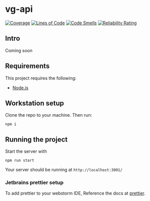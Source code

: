 # vg-api

[![Coverage](https://sonarcloud.io/api/project_badges/measure?project=Two-Boys-and-a-Dream_vg-api&metric=coverage)](https://sonarcloud.io/summary/new_code?id=Two-Boys-and-a-Dream_vg-api)
[![Lines of Code](https://sonarcloud.io/api/project_badges/measure?project=Two-Boys-and-a-Dream_vg-api&metric=ncloc)](https://sonarcloud.io/summary/new_code?id=Two-Boys-and-a-Dream_vg-api)
[![Code Smells](https://sonarcloud.io/api/project_badges/measure?project=Two-Boys-and-a-Dream_vg-api&metric=code_smells)](https://sonarcloud.io/summary/new_code?id=Two-Boys-and-a-Dream_vg-api)
[![Reliability Rating](https://sonarcloud.io/api/project_badges/measure?project=Two-Boys-and-a-Dream_vg-api&metric=reliability_rating)](https://sonarcloud.io/summary/new_code?id=Two-Boys-and-a-Dream_vg-api)

## Intro

Coming soon

## Requirements

This project requires the following:

-   [Node.js](https://nodejs.org/en/)

## Workstation setup

Clone the repo to your machine. Then run:

```
npm i
```

## Running the project

Start the server with

```
npm run start
```

Your server should be running at `http://localhost:3001/`

### Jetbrains prettier setup

To add prettier to your webstorm IDE, Reference the docs at [prettier](https://prettier.io/docs/en/webstorm.html).
